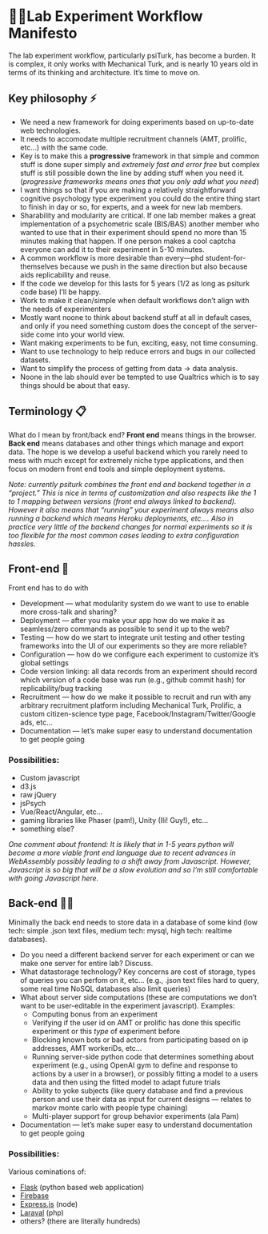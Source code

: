 # 👩‍🔬Lab Experiment Workflow Manifesto
The lab experiment workflow, particularly psiTurk, has become a burden.  It is complex, it only works with Mechanical Turk, and is nearly 10 years old in terms of its thinking and architecture.  It’s time to move on.

## Key philosophy ⚡️
- We need a new framework for doing experiments based on up-to-date web technologies.
- It needs to accomodate multiple recruitment channels (AMT, prolific, etc…) with the same code.
- Key is to make this a **progressive** framework in that simple and common stuff is done super simply and *extremely fast and error free* but complex stuff is still possible down the line by adding stuff when you need it.  (*progressive frameworks means ones that you only add what you need*)
- I want things so that if you are making a relatively straightforward cognitive psychology type experiment you could do the entire thing start to finish in day or so, for experts, and a week for new lab members.
- Sharability and modularity are critical.  If one lab member makes a great implementation of a psychometric scale (BIS/BAS) another member who wanted to use that in their experiment should spend no more than 15 minutes making that happen.  If one person makes a cool captcha everyone can add it to their experiment in 5-10 minutes.
- A common workflow is more desirable than every—phd student-for-themselves because we push in the same direction but also because aids replicability and reuse.
- If the code we develop for this lasts for 5 years (1/2 as long as psiturk code base) I’ll be happy.
- Work to make it clean/simple when default workflows don’t align with the needs of experimenters
- Mostly want noone to think about backend stuff at all in default cases, and only if you need something custom does the concept of the server-side come into your world view.
- Want making experiments to be fun, exciting, easy, not time consuming.
- Want to use technology to help reduce errors and bugs in our collected datasets.
- Want to simplify the process of getting from data -> data analysis.
- Noone in the lab should ever be tempted to use Qualtrics which is to say things should be about that easy.

##  Terminology 📋
What do I mean by front/back end?  **Front end** means things in the browser.  **Back end** means databases and other things which manage and export data.  The hope is we develop a useful backend which you rarely need to mess with much except for extremely niche type applications, and then focus on modern front end tools and simple deployment systems.

*Note: currently psiturk combines the front end and backend together in a “project.”  This is nice in terms of customization and also respects like the 1 to 1 mapping between versions (front end always linked to backend).  However it also means that “running” your experiment always means also running a backend which means Heroku deployments, etc…. Also in practice very little of the backend changes for normal experiments so it is too flexible for the most common cases leading to extra configuration hassles.* 


## Front-end 🤩
Front end has to do with 
- Development — what modularity system do we want to use to enable more cross-talk and sharing?
- Deployment — after you make your app how do we make it as seamless/zero commands as possible to send it up to the web?
- Testing — how do we start to integrate unit testing and other testing frameworks into the UI of our experiments so they are more reliable?
- Configuration — how do we configure each experiment to customize it’s global settings
- Code version linking: all data records from an experiment should record which version of a code base was run (e.g., github commit hash) for replicability/bug tracking
- Recruitment — how do we make it possible to recruit and run with any arbitrary recruitment platform including Mechanical Turk, Prolific, a custom citizen-science type page, Facebook/Instagram/Twitter/Google ads, etc…
- Documentation — let’s make super easy to understand documentation to get people going

### Possibilities:
- Custom javascript
- d3.js
- raw jQuery
- jsPsych
- Vue/React/Angular, etc…
- gaming libraries like Phaser (pam!), Unity (Ili! Guy!), etc…
- something else?

*One comment about frontend: It is likely that in 1-5 years python will become a more viable front end language due to recent advances in WebAssembly possibly leading to a shift away from Javascript.  However, Javascript is so big that will be a slow evolution and so I’m still comfortable with going Javascript here.*

## Back-end 🧟‍♂️
Minimally the back end needs to store data in a database of some kind (low tech: simple .json text files, medium tech: mysql, high tech: realtime databases).
- Do you need a different backend server for each experiment or can we make one server for entire lab?  Discuss.
- What datastorage technology?  Key concerns are cost of storage, types of queries you can perfom on it, etc…  (e.g., .json text files hard to query, some real time NoSQL databases also limit queries)
- What about server side computations (these are computations we don’t want to be user-editable in the experiment javascript).  Examples:
	- Computing bonus from an experiment
	- Verifying if the user id on AMT or prolific has done this specific experiment or this _type_ of experiment before
	- Blocking known bots or bad actors from participating based on ip addresses, AMT workeriDs, etc…
	- Running server-side python code that determines something about experiment (e.g., using OpenAI gym to define and response to actions by a user in a browser), or possibly fitting a model to a users data and then using the fitted model to adapt future trials
	- Ability to yoke subjects (like query database and find a previous person and use their data as input for current designs — relates to markov monte carlo with people type chaining)
	- Multi-player support for group behavior experiments (ala Pam)
- Documentation — let’s make super easy to understand documentation to get people going

### Possibilities:
Various cominations of:
- [Flask](https://flask.palletsprojects.com/en/2.1.x/) (python based web application)
- [Firebase](https://www.googleadservices.com/pagead/aclk?sa=L&ai=DChcSEwjp3eGU4eX3AhUfwsIEHYQfCIkYABABGgJwdg&ae=2&ohost=www.google.com&cid=CAESa-D2WJIj2nkfENc79DvRv3JhOgNgTLR_M5wXx6ConwD6KQjsaOn1lvQ6BTWDlq-h48Hap7Tq46rsKVLwq81-1HgZBRdkEu-tzi4ESYEb2XHotNk7E6OFMvrWlNPdOjWOLuoPph8Umn6Ll2Dl&sig=AOD64_0y1U4kGniFArjaV7dE4szVdNp3Dg&q&adurl&ved=2ahUKEwiM2teU4eX3AhXSkGoFHVBQBeIQ0Qx6BAgDEAE&nis=2&dct=1)
- [Express.js](https://expressjs.com) (node)
- [Laraval](https://laravel.com) (php)
- others? (there are literally hundreds)
